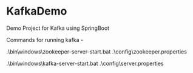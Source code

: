# KafkaDemo
Demo Project for Kafka using SpringBoot

Commands for running kafka -


.\bin\windows\zookeeper-server-start.bat .\config\zookeeper.properties

.\bin\windows\kafka-server-start.bat .\config\server.properties
